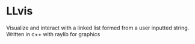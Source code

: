 # LLvis
Visualize and interact with a linked list formed from a user inputted string. Written in c++ with raylib for graphics
